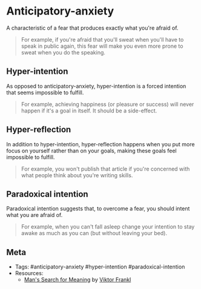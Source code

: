 # Anticipatory-anxiety

A characteristic of a fear that produces exactly what you're afraid of.

> For example, if you're afraid that you'll sweat when you'll have to speak in public again, this fear will make you even more prone to sweat when you do the speaking.

## Hyper-intention

As opposed to anticipatory-anxiety, hyper-intention is a forced intention that seems impossible to fulfill.

> For example, achieving happiness (or pleasure or success) will never happen if it's a goal in itself. It should be a side-effect.

## Hyper-reflection

In addition to hyper-intention, hyper-reflection happens when you put more focus on yourself rather than on your goals, making these goals feel impossible to fulfill.

> For example, you won't publish that article if you're concerned with what people think about you're writing skills.

## Paradoxical intention

Paradoxical intention suggests that, to overcome a fear, you should intent what you are afraid of.

> For example, when you can't fall asleep change your intention to stay awake as much as you can (but without leaving your bed).

## Meta

- Tags: #anticipatory-anxiety #hyper-intention #paradoxical-intention
- Resources:
  - [Man's Search for Meaning][1] by [Viktor Frankl][2]

[1]: https://www.goodreads.com/book/show/4069.Man_s_Search_for_Meaning
[2]: https://www.goodreads.com/author/show/2782.Viktor_E_Frankl
